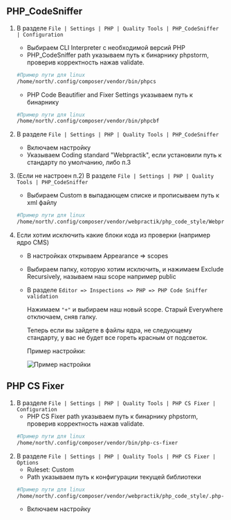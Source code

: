 ## PHP_CodeSniffer

1. В разделе ```File | Settings | PHP | Quality Tools | PHP_CodeSniffer | Configuration```
    - Выбираем CLI Interpreter с необходимой версий PHP
    - PHP_CodeSniffer path указываем путь к бинарнику phpstorm, проверив корректность нажав validate.
    ```bash
    #Пример пути для linux
    /home/north/.config/composer/vendor/bin/phpcs
    ```
    - PHP Code Beautifier and Fixer Settings указываем путь к бинарнику
    ```bash
    #Пример пути для linux
    /home/north/.config/composer/vendor/bin/phpcbf
    ```

2. В разделе ```File | Settings | PHP | Quality Tools | PHP_CodeSniffer```
    - Включаем настройку
    - Указываем Coding standard "Webpractik", если установили путь к стандарту по умолчанию, либо п.3

3. (Если не настроен п.2) В разделе ```File | Settings | PHP | Quality Tools | PHP_CodeSniffer```
    - Выбираем Custom в выпадающем списке и прописываем путь к xml файлу

    ```bash
    #Пример пути для linux
    /home/north/.config/composer/vendor/webpractik/php_code_style/Webpractik/ruleset.xml
    ```

4. Если хотим исключить какие блоки кода из проверки (например ядро CMS)
    - В настройках открываем Appearance => scopes
    - Выбираем папку, которую хотим исключить, и нажимаем Exclude Recursively, называем наш scope например public
    - В разделе ```Editor => Inspections => PHP => PHP Code Sniffer validation```

      Нажимаем ```"+"``` и выбираем наш новый scope. Старый Everywhere отключаем, сняв галку.

      Теперь если вы зайдете в файлы ядра, не следующему стандарту, у вас не будет все гореть красным от подсветок.

      Пример настройки:

      ![Пример настройки](https://w6p.ru/MmU4Zj.png)

## PHP CS Fixer

1. В разделе ```File | Settings | PHP | Quality Tools | PHP CS Fixer | Configuration```
    - PHP CS Fixer path указываем путь к бинарнику phpstorm, проверив корректность нажав validate.
    ```bash
    #Пример пути для linux
    /home/north/.config/composer/vendor/bin/php-cs-fixer
    ```
2. В разделе ```File | Settings | PHP | Quality Tools | PHP CS Fixer | Options```
    - Ruleset: Custom
    - Path указываем путь к конфигурации текущей библиотеки
    ```bash
    #Пример пути для linux
    /home/north/.config/composer/vendor/webpractik/php_code_style/.php-cs-fixer.php
    ```
    - Включаем настройку